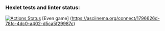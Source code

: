 ### Hexlet tests and linter status:
[![Actions Status](https://github.com/stat200/php-project-45/actions/workflows/hexlet-check.yml/badge.svg)](https://github.com/stat200/php-project-45/actions)
[Even game] (https://asciinema.org/connect/1796626d-78fc-4dc0-a402-d5ca5f29987c)